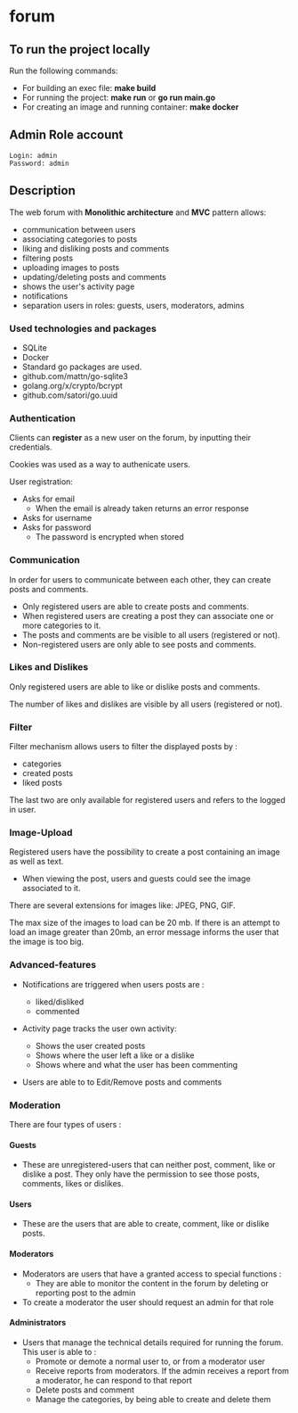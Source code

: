 # forum

## To run the project locally

Run the following commands:
* For building an exec file: **make build**
* For running the project: **make run** or **go run main.go**
* For creating an image and running container: **make docker**

## Admin Role account

    Login: admin
    Password: admin

## Description

The web forum with **Monolithic architecture** and **MVC** pattern allows:

* communication between users
* associating categories to posts
* liking and disliking posts and comments
* filtering posts
* uploading images to posts
* updating/deleting posts and comments
* shows the user's activity page
* notifications
* separation users in roles: guests, users, moderators, admins


### Used technologies and packages
* SQLite
* Docker
* Standard go packages are used.
* github.com/mattn/go-sqlite3
* golang.org/x/crypto/bcrypt
* github.com/satori/go.uuid


### Authentication

Clients can **register** as a new user on the forum, by inputting their credentials.

Cookies was used as a way to authenicate users. 

User registration:
* Asks for email
    * When the email is already taken returns an error response
* Asks for username
* Asks for password
    * The password is encrypted when stored

### Communication

In order for users to communicate between each other, they can create posts and comments.

* Only registered users are able to create posts and comments.
* When registered users are creating a post they can associate one or more categories to it.
* The posts and comments are be visible to all users (registered or not).
* Non-registered users are only able to see posts and comments.

### Likes and Dislikes

Only registered users are able to like or dislike posts and comments.

The number of likes and dislikes are visible by all users (registered or not).

### Filter

Filter mechanism allows users to filter the displayed posts by :

* categories
* created posts
* liked posts

The last two are only available for registered users and refers to the logged in user.

### Image-Upload

Registered users have the possibility to create a post containing an image as well as text.

* When viewing the post, users and guests could see the image associated to it.

There are several extensions for images like: JPEG, PNG, GIF.

The max size of the images to load can be 20 mb. If there is an attempt to load an image greater than 20mb, an error message informs the user that the image is too big.

### Advanced-features

* Notifications are triggered when users posts are :
    * liked/disliked
    * commented

* Activity page tracks the user own activity:
    * Shows the user created posts
    * Shows where the user left a like or a dislike
    * Shows where and what the user has been commenting

* Users are able to to Edit/Remove posts and comments

### Moderation
There are four types of users :

#### Guests

* These are unregistered-users that can neither post, comment, like or dislike a post. They only have the permission to see those posts, comments, likes or dislikes.

#### Users

* These are the users that are able to create, comment, like or dislike posts.

#### Moderators

* Moderators are users that have a granted access to special functions :
    * They are able to monitor the content in the forum by deleting or reporting post to the admin
* To create a moderator the user should request an admin for that role

#### Administrators

* Users that manage the technical details required for running the forum. This user is able to :
    * Promote or demote a normal user to, or from a moderator user
    * Receive reports from moderators. If the admin receives a report from a moderator, he can respond to that report
    * Delete posts and comment
    * Manage the categories, by being able to create and delete them
